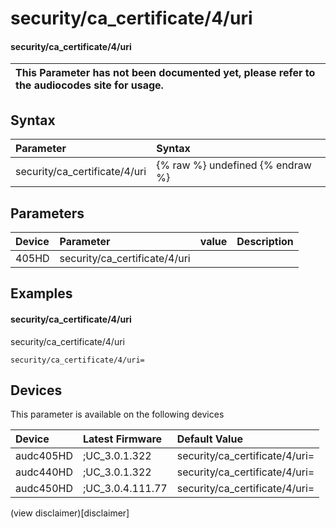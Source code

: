 ﻿---
description: security/ca_certificate/4/uri
search: false
---

# security/ca_certificate/4/uri

#### security/ca_certificate/4/uri


| This Parameter has not been documented yet, please refer to the audiocodes site for usage.  |
| :--- |

## Syntax
| Parameter | Syntax |
| :--- | :--- |
|security/ca_certificate/4/uri | {% raw %} undefined {% endraw %} |

## Parameters
|Device|Parameter|value|Description|
|:---|:---|:---|:---|
| 405HD | security/ca_certificate/4/uri |  |  |

## Examples
#### security/ca_certificate/4/uri

security/ca_certificate/4/uri

```
security/ca_certificate/4/uri=
```

## Devices
This parameter is available on the following devices

| Device | Latest Firmware | Default Value |
|:---|:---|:---|
| audc405HD | ;UC_3.0.1.322 | security/ca_certificate/4/uri= 
| audc440HD | ;UC_3.0.1.322 | security/ca_certificate/4/uri= 
| audc450HD | ;UC_3.0.4.111.77 | security/ca_certificate/4/uri= 

(view disclaimer)[disclaimer]
